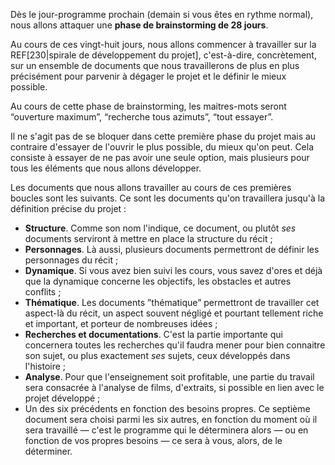 <!-- #43 Présentation de la séquence de brainstorming -->

Dès le jour-programme prochain (demain si vous êtes en rythme normal), nous allons attaquer une **phase de brainstorming de 28 jours**.

Au cours de ces vingt-huit jours, nous allons commencer à travailler sur la REF[230|spirale de développement du projet], c'est-à-dire, concrètement, sur un ensemble de documents que nous travaillerons de plus en plus précisément pour parvenir à dégager le projet et le définir le mieux possible.

Au cours de cette phase de brainstorming, les maitres-mots seront “ouverture maximum”, “recherche tous azimuts”, “tout essayer”.

Il ne s'agit pas de se bloquer dans cette première phase du projet mais au contraire d'essayer de l'ouvrir le plus possible, du mieux qu'on peut. Cela consiste à essayer de ne pas avoir une seule option, mais plusieurs pour tous les éléments que nous allons développer.

Les documents que nous allons travailler au cours de ces premières boucles sont les suivants. Ce sont les documents qu'on travaillera jusqu'à la définition précise du projet :

* **Structure**. Comme son nom l'indique, ce document, ou plutôt <em>ses</em> documents serviront à mettre en place la structure du récit ;
* **Personnages**. Là aussi, plusieurs documents permettront de définir les personnages du récit ;
* **Dynamique**. Si vous avez bien suivi les cours, vous savez d'ores et déjà que la dynamique concerne les objectifs, les obstacles et autres conflits ;
* **Thématique**. Les documents ”thématique” permettront de travailler cet aspect-là du récit, un aspect souvent négligé et pourtant tellement riche et important, et porteur de nombreuses idées ;
* **Recherches et documentations**. C'est la partie importante qui concernera toutes les recherches qu'il faudra mener pour bien connaitre son sujet, ou plus exactement <em>ses</em> sujets, ceux développés dans l'histoire ;
* **Analyse**. Pour que l'enseignement soit profitable, une partie du travail sera consacrée à l'analyse de films, d'extraits, si possible en lien avec le projet développé ;
* Un des six précédents en fonction des besoins propres. Ce septième document sera choisi parmi les six autres, en fonction du moment où il sera travaillé — c'est le programme qui le déterminera alors — ou en fonction de vos propres besoins — ce sera à vous, alors, de le déterminer.